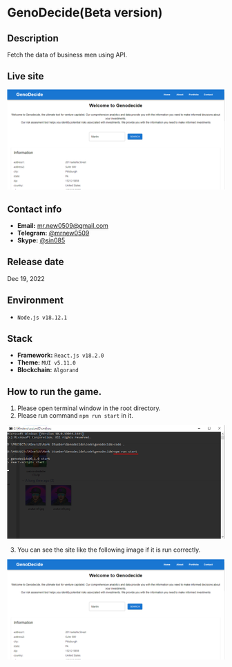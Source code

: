 # GenoDecide(Beta version)

## Description
Fetch the data of business men using API.

## Live site
[![Live site](readme_images/guide-site.png)](https://incredible-fox-f2cbeb.netlify.app/)

## Contact info
- **Email:** mr.new0509@gmail.com
- **Telegram:** [@mrnew0509](https://t.me/mrnew0509)
- **Skype:** [@sin085](https://join.skype.com/invite/xat3AgpiRVOI)

## Release date
Dec 19, 2022

## Environment
- `Node.js v18.12.1`

## Stack
- **Framework:** `React.js v18.2.0`
- **Theme:** `MUI v5.11.0`
- **Blockchain:** `Algorand`

## How to run the game.
1. Please open terminal window in the root directory.
2. Please run command `npm run start` in it.

![guide-terminal](readme_images/guide-terminal.png)

3. You can see the site like the following image if it is run correctly.

![guide-site](readme_images/guide-site.png)